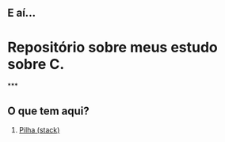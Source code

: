 <h2>E aí...</h2>
<h1>Repositório sobre meus estudo sobre C.</h1>
***
<h2>O que tem aqui?</h2>
<ol>
  
  <li><a href="https://github.com/GustavoGomesDias/estudos-c/tree/master/pilha">Pilha (stack)</a></li>

</ol>
